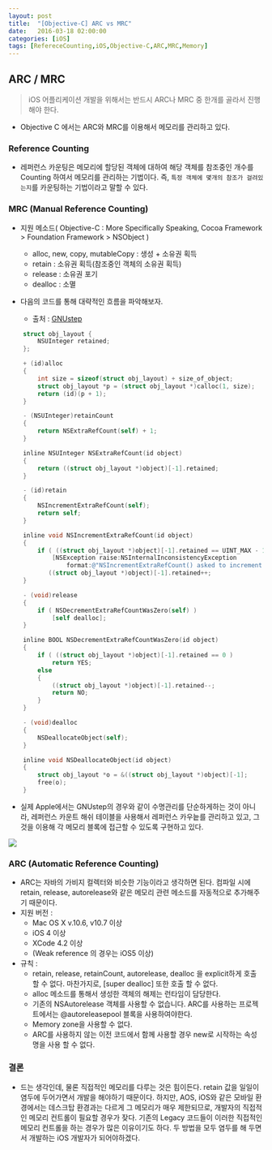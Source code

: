 ```yaml
---
layout: post
title:  "[Objective-C] ARC vs MRC"
date:   2016-03-18 02:00:00
categories: [iOS]
tags: [RefereceCounting,iOS,Objective-C,ARC,MRC,Memory]
---
```


## ARC / MRC

> iOS 어플리케이션 개발을 위해서는 반드시 ARC나 MRC 중 한개를 골라서 진행해야 한다.

- Objective C 에서는 ARC와 MRC를 이용해서 메모리를 관리하고 있다. 

### Reference Counting

- 레퍼런스 카운팅은 메모리에 할당된 객체에 대하여 해당 객체를 참조중인 개수를 Counting 하여서 메모리를 관리하는 기법이다. 즉, `특정 객체에 몇개의 참조가 걸려있는지`를 카운팅하는 기법이라고 말할 수 있다.


### MRC (Manual Reference Counting)

- 지원 메소드( Objective-C : More Specifically Speaking, Cocoa Framework > Foundation Framework > NSObject )
	- alloc, new, copy, mutableCopy : 생성 + 소유권 획득
	- retain : 소유권 획득(참조중인 객체의 소유권 획득)
	- release : 소유권 포기
	- dealloc : 소멸

- 다음의 코드를 통해 대략적인 흐름을 파악해보자. 
	- 출처 : [GNUstep](http://gnustep.org)

```objective-c
    struct obj_layout {
        NSUInteger retained;
    };

    + (id)alloc
    {
        int size = sizeof(struct obj_layout) + size_of_object;
        struct obj_layout *p = (struct obj_layout *)calloc(1, size);
        return (id)(p + 1);
    }

    - (NSUInteger)retainCount
    {
        return NSExtraRefCount(self) + 1;
    }

    inline NSUInteger NSExtraRefCount(id object)
    {
        return ((struct obj_layout *)object)[-1].retained;
    }

    - (id)retain
    {
        NSIncrementExtraRefCount(self);
        return self;
    }

    inline void NSIncrementExtraRefCount(id object)
    {
        if ( ((struct obj_layout *)object)[-1].retained == UINT_MAX - 1 )
            [NSException raise:NSInternalInconsistencyException 
                format:@"NSIncrementExtraRefCount() asked to increment too far"];
           ((struct obj_layout *)object)[-1].retained++;
    }

    - (void)release
    {
        if ( NSDecrementExtraRefCountWasZero(self) )
            [self dealloc];
    }

    inline BOOL NSDecrementExtraRefCountWasZero(id object)
    {
        if ( ((struct obj_layout *)object)[-1].retained == 0 )
            return YES;
        else
        {
            ((struct obj_layout *)object)[-1].retained--;
            return NO;
        }
    }

    - (void)dealloc
    {
        NSDeallocateObject(self);
    }

    inline void NSDeallocateObject(id object)
    {
        struct obj_layout *o = &((struct obj_layout *)object)[-1];
        free(o);
    }
```

- 실제 Apple에서는 GNUstep의 경우와 같이 수명관리를 단순하게하는 것이 아니라, 레퍼런스 카운트 해쉬 테이블을 사용해서 레퍼런스 카우늩를 관리하고 있고, 그것을 이용해 각 메모리 블록에 접근할 수 있도록 구현하고 있다.

![](https://raw.githubusercontent.com/MrKarl/MrKarl.github.io/master/assets/images/referececounting/mrc.jpg)

### ARC (Automatic Reference Counting)
- ARC는 자바의 가비지 컬렉터와 비슷한 기능이라고 생각하면 된다. 컴파일 시에 retain, release, autorelease와 같은 메모리 관련 메소드를 자동적으로 추가해주기 때문이다.
- 지원 버전 : 
	- Mac OS X v.10.6, v10.7 이상
	- iOS 4 이상
	- XCode 4.2 이상
	- (Weak reference 의 경우는 iOS5 이상)
- 규칙 :
	- retain, release, retainCount, autorelease, dealloc 을 explicit하게 호출 할 수 없다. 마찬가지로, [super dealloc] 또한 호출 할 수 없다.
	- alloc 메소드를 통해서 생성한 객체의 해제는 런타임이 담당한다.
	- 기존의 NSAutorelease 객체를 사용할 수 없습니다. ARC를 사용하는 프로젝트에서는 @autoreleasepool 블록을 사용하여야한다.
	- Memory zone을 사용할 수 없다.
	- ARC를 사용하지 않는 이전 코드에서 함께 사용할 경우 new로 시작하는 속성명을 사용 할 수 없다.


### 결론
- 드는 생각인데, 물론 직접적인 메모리를 다루는 것은 힘이든다. retain 값을 일일이 염두에 두어가면서 개발을 해야하기 때문이다. 하지만, AOS, iOS와 같은 모바일 환경에서는 데스크탑 환경과는 다르게 그 메모리가 매우 제한되므로, 개발자의 직접적인 메모리 컨트롤이 필요할 경우가 잦다. 기존의 Legacy 코드들이 이러한 직접적인 메모리 컨트롤을 하는 경우가 많은 이유이기도 하다. 두 방법을 모두 염두를 해 두면서 개발하는 iOS 개발자가 되어야하겠다.